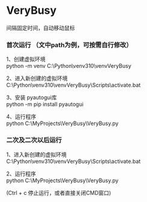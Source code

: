 # VeryBusy
间隔固定时间，自动移动鼠标

### 首次运行 （文中path为例，可按需自行修改）
1、创建虚拟环境<br>
python -m venv C:\Python\venv310\venvVeryBusy

2、进入新创建的虚拟环境<br>
C:\Python\venv310\venvVeryBusy\Scripts\activate.bat

3、安装 pyautogui库<br>
python -m pip install pyautogui

4、运行程序<br>
python C:\MyProjects\VeryBusy\VeryBusy.py

### 二次及二次以后运行
1、进入新创建的虚拟环境<br>
C:\Python\venv310\venvVeryBusy\Scripts\activate.bat

2、运行程序<br>
python C:\MyProjects\VeryBusy\VeryBusy.py

(Ctrl + c 停止运行，或者直接关闭CMD窗口)
